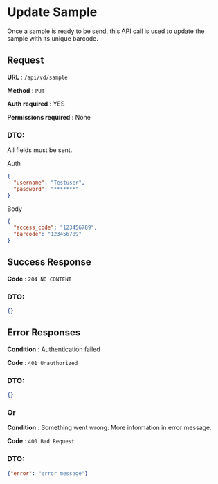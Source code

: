 # Update Sample

Once a sample is ready to be send, this API call is used to update the 
sample with its unique barcode.

## Request

**URL** : `/api/vd/sample`

**Method** : `PUT`

**Auth required** : YES

**Permissions required** : None

### DTO:
All fields must be sent.

Auth
```json
{
  "username": "Testuser", 
  "password": "*******"
}
```
Body
```json
{
  "access_code": "123456789",
  "barcode": "123456789"
}
```

## Success Response

**Code** : `204 NO CONTENT`

### DTO:

```json
{}
```

## Error Responses
**Condition** : Authentication failed

**Code** : `401 Unauthorized`

### DTO:
````json
{}
````

### Or

**Condition** : Something went wrong. More information in error message.

**Code** : `400 Bad Request `

### DTO:
````json
{"error": "error message"}
````
